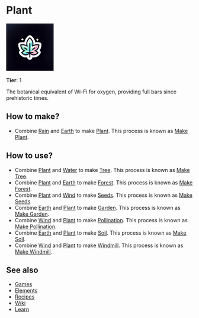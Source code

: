 # Plant

![](../images/item.plant.png)

**Tier**: 1

The botanical equivalent of Wi-Fi for oxygen, providing full bars since prehistoric times.

## How to make?

* Combine [Rain](/wiki/elements/rain) and [Earth](/wiki/elements/earth) to make [Plant](/wiki/elements/plant). This process is known as [Make Plant](/wiki/recipes/make-plant).

## How to use?

* Combine [Plant](/wiki/elements/plant) and [Water](/wiki/elements/water) to make [Tree](/wiki/elements/tree). This process is known as [Make Tree](/wiki/recipes/make-tree).
* Combine [Plant](/wiki/elements/plant) and [Earth](/wiki/elements/earth) to make [Forest](/wiki/elements/forest). This process is known as [Make Forest](/wiki/recipes/make-forest).
* Combine [Plant](/wiki/elements/plant) and [Wind](/wiki/elements/wind) to make [Seeds](/wiki/elements/seeds). This process is known as [Make Seeds](/wiki/recipes/make-seeds).
* Combine [Earth](/wiki/elements/earth) and [Plant](/wiki/elements/plant) to make [Garden](/wiki/elements/garden). This process is known as [Make Garden](/wiki/recipes/make-garden).
* Combine [Wind](/wiki/elements/wind) and [Plant](/wiki/elements/plant) to make [Pollination](/wiki/elements/pollination). This process is known as [Make Pollination](/wiki/recipes/make-pollination).
* Combine [Earth](/wiki/elements/earth) and [Plant](/wiki/elements/plant) to make [Soil](/wiki/elements/soil). This process is known as [Make Soil](/wiki/recipes/make-soil).
* Combine [Wind](/wiki/elements/wind) and [Plant](/wiki/elements/plant) to make [Windmill](/wiki/elements/windmill). This process is known as [Make Windmill](/wiki/recipes/make-windmill).

## See also

* [Games](/wiki/games)
* [Elements](/wiki/elements)
* [Recipes](/wiki/recipes)
* [Wiki](/wiki/index)
* [Learn](/learn/index)
